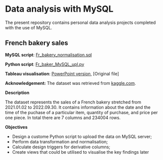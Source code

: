 # Data analysis with MySQL 
The present repository contains personal data analysis projects completed with the use of MySQL.

## French bakery sales
**MySQL script**: [Fr_bakery_normalisation.sql](MySQL_projects/Fr_baker_upl_MySQL.py)

**Python script**: [Fr_baker_MySQL_upl.py](MySQL_projects/Fr_bakery_normalisation.sql)

**Tableau visualisation**: [PowerPoint version](https://www.canva.com/design/DAF0PRhVen4/EHXqaP3kdV1S-YFftrn4oQ/view?utm_content=DAF0PRhVen4&utm_campaign=designshare&utm_medium=link&utm_source=editor), [Original file]

**Acknowledgement:** The dataset was retrieved from [kaggle.com](https://www.kaggle.com/datasets/matthieugimbert/french-bakery-daily-sales). 

**Description**

The dataset represents the sales of a French bakery stretched from 2021.01.02 to 2022.09.30. It contains information about the date and the time of the puchase of a particular item, quantity of purchase, and price per one piece. In total there are 7 columns and 234004 rows. 

**Objectives**
* Design a custome Python script to upload the data on MySQL server;
* Perform data transformation and normalisation;
* Calculate design triggers for derivative columns;
* Create views that could be utilised to visualise the key findings later
